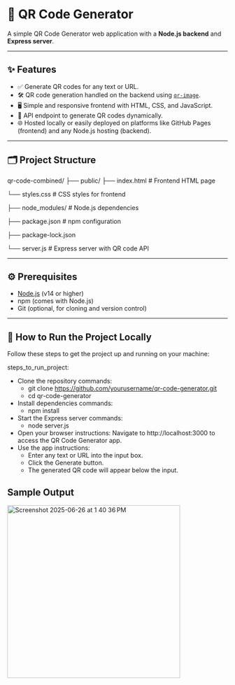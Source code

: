 # 🔳 QR Code Generator

A simple QR Code Generator web application with a **Node.js backend** and **Express server**.

---

## ✨ Features

- ✅ Generate QR codes for any text or URL.
- 🛠️ QR code generation handled on the backend using [`qr-image`](https://www.npmjs.com/package/qr-image).
- 🖥️ Simple and responsive frontend with HTML, CSS, and JavaScript.
- 🔗 API endpoint to generate QR codes dynamically.
- 🌐 Hosted locally or easily deployed on platforms like GitHub Pages (frontend) and any Node.js hosting (backend).
---

## 🗂️ Project Structure

qr-code-combined/
├── public/
 ├── index.html # Frontend HTML page
 
  └── styles.css # CSS styles for frontend
 
├── node_modules/ # Node.js dependencies

├── package.json # npm configuration

├── package-lock.json

└── server.js # Express server with QR code API

---

## ⚙️ Prerequisites

- [Node.js](https://nodejs.org/) (v14 or higher)
- npm (comes with Node.js)
- Git (optional, for cloning and version control)

---

## 🚀 How to Run the Project Locally
Follow these steps to get the project up and running on your machine:

steps_to_run_project:
  - Clone the repository
    commands:
      - git clone https://github.com/yourusername/qr-code-generator.git
      - cd qr-code-generator
  - Install dependencies
    commands:
      - npm install
  - Start the Express server
    commands:
      - node server.js
  - Open your browser
    instructions: Navigate to http://localhost:3000 to access the QR Code Generator app.
  - Use the app
    instructions:
      - Enter any text or URL into the input box.
      - Click the Generate button.
      - The generated QR code will appear below the input.

## Sample Output

<img width="395" alt="Screenshot 2025-06-26 at 1 40 36 PM" src="https://github.com/user-attachments/assets/b5794772-8268-4827-b928-d3c92b2c8d2c" />
